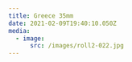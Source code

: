 ```yaml
---
title: Greece 35mm
date: 2021-02-09T19:40:10.050Z
media:
  - image:
      src: /images/roll2-022.jpg
---
```

